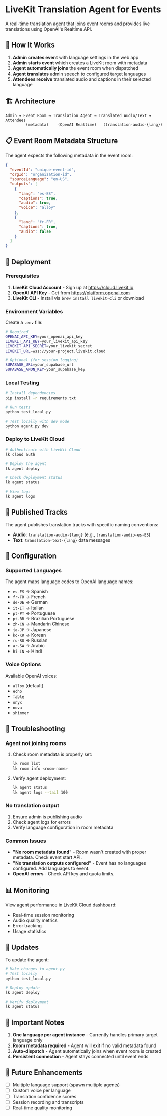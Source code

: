 # LiveKit Translation Agent for Events

A real-time translation agent that joins event rooms and provides live translations using OpenAI's Realtime API.

## 🎯 How It Works

1. **Admin creates event** with language settings in the web app
2. **Admin starts event** which creates a LiveKit room with metadata
3. **Agent automatically joins** the event room when dispatched
4. **Agent translates** admin speech to configured target languages
5. **Attendees receive** translated audio and captions in their selected language

## 🏗️ Architecture

```
Admin → Event Room → Translation Agent → Translated Audio/Text → Attendees
         (metadata)    (OpenAI Realtime)   (translation-audio-{lang})
```

## 📋 Event Room Metadata Structure

The agent expects the following metadata in the event room:

```json
{
  "eventId": "unique-event-id",
  "orgId": "organization-id",
  "sourceLanguage": "en-US",
  "outputs": [
    {
      "lang": "es-ES",
      "captions": true,
      "audio": true,
      "voice": "alloy"
    },
    {
      "lang": "fr-FR",
      "captions": true,
      "audio": false
    }
  ]
}
```

## 🚀 Deployment

### Prerequisites

1. **LiveKit Cloud Account** - Sign up at https://cloud.livekit.io
2. **OpenAI API Key** - Get from https://platform.openai.com
3. **LiveKit CLI** - Install via `brew install livekit-cli` or download

### Environment Variables

Create a `.env` file:

```bash
# Required
OPENAI_API_KEY=your_openai_api_key
LIVEKIT_API_KEY=your_livekit_api_key
LIVEKIT_API_SECRET=your_livekit_secret
LIVEKIT_URL=wss://your-project.livekit.cloud

# Optional (for session logging)
SUPABASE_URL=your_supabase_url
SUPABASE_ANON_KEY=your_supabase_key
```

### Local Testing

```bash
# Install dependencies
pip install -r requirements.txt

# Run tests
python test_local.py

# Test locally with dev mode
python agent.py dev
```

### Deploy to LiveKit Cloud

```bash
# Authenticate with LiveKit Cloud
lk cloud auth

# Deploy the agent
lk agent deploy

# Check deployment status
lk agent status

# View logs
lk agent logs
```

## 📡 Published Tracks

The agent publishes translation tracks with specific naming conventions:

- **Audio**: `translation-audio-{lang}` (e.g., `translation-audio-es-ES`)
- **Text**: `translation-text-{lang}` data messages

## 🔧 Configuration

### Supported Languages

The agent maps language codes to OpenAI language names:

- `es-ES` → Spanish
- `fr-FR` → French
- `de-DE` → German
- `it-IT` → Italian
- `pt-PT` → Portuguese
- `pt-BR` → Brazilian Portuguese
- `zh-CN` → Mandarin Chinese
- `ja-JP` → Japanese
- `ko-KR` → Korean
- `ru-RU` → Russian
- `ar-SA` → Arabic
- `hi-IN` → Hindi

### Voice Options

Available OpenAI voices:
- `alloy` (default)
- `echo`
- `fable`
- `onyx`
- `nova`
- `shimmer`

## 🐛 Troubleshooting

### Agent not joining rooms

1. Check room metadata is properly set:
   ```bash
   lk room list
   lk room info <room-name>
   ```

2. Verify agent deployment:
   ```bash
   lk agent status
   lk agent logs --tail 100
   ```

### No translation output

1. Ensure admin is publishing audio
2. Check agent logs for errors
3. Verify language configuration in room metadata

### Common Issues

- **"No room metadata found"** - Room wasn't created with proper metadata. Check event start API.
- **"No translation outputs configured"** - Event has no languages configured. Add languages to event.
- **OpenAI errors** - Check API key and quota limits.

## 📊 Monitoring

View agent performance in LiveKit Cloud dashboard:
- Real-time session monitoring
- Audio quality metrics
- Error tracking
- Usage statistics

## 🔄 Updates

To update the agent:

```bash
# Make changes to agent.py
# Test locally
python test_local.py

# Deploy update
lk agent deploy

# Verify deployment
lk agent status
```

## 🚨 Important Notes

1. **One language per agent instance** - Currently handles primary target language only
2. **Room metadata required** - Agent will exit if no valid metadata found
3. **Auto-dispatch** - Agent automatically joins when event room is created
4. **Persistent connection** - Agent stays connected until event ends

## 📝 Future Enhancements

- [ ] Multiple language support (spawn multiple agents)
- [ ] Custom voice per language
- [ ] Translation confidence scores
- [ ] Session recording and transcripts
- [ ] Real-time quality monitoring